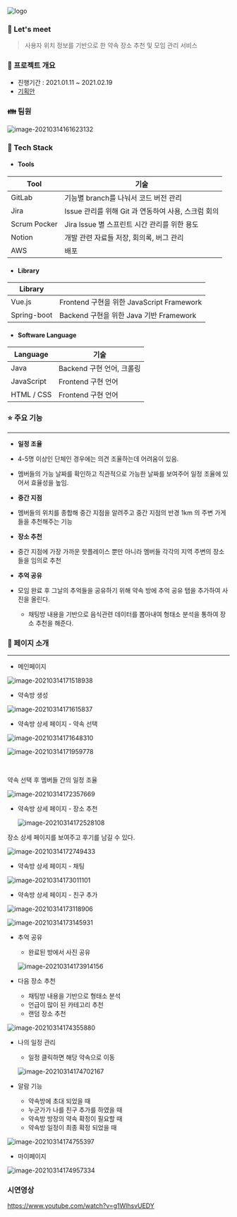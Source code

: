 ![logo](README.assets/logo.PNG)

### :memo: Let's meet
> 사용자 위치 정보를 기반으로 한 약속 장소 추천 및 모임 관리 서비스



### :date: 프로젝트 개요

- 진행기간 : 2021.01.11 ~ 2021.02.19
- [기획안 ](https://github.com/juyi212/Let-s-meet/blob/master/documentation/Lets_Meet_%EA%B8%B0%ED%9A%8D%EC%95%88.pdf)



### :family: 팀원 

![image-20210314161623132](README.assets/image-20210314161623132.png)



### :wrench: Tech Stack

- #### Tools

| Tool         | 기술                                                |
| ------------ | --------------------------------------------------- |
| GitLab       | 기능별 branch를 나눠서 코드 버전 관리               |
| Jira         | lssue 관리를 위해 Git 과 연동하여 사용, 스크럼 회의 |
| Scrum Pocker | Jira lssue 별 스프린트 시간 관리를 위한 용도        |
| Notion       | 개발 관련 자료들 저장, 회의록,  버그 관리           |
| AWS          | 배포                                                |

- #### Library

| Library     |                                           |
| ----------- | ----------------------------------------- |
| Vue.js      | Frontend 구현을 위한 JavaScript Framework |
| Spring-boot | Backend 구현을 위한 Java 기반 Framework   |

- #### Software Language

| Language   | 기술                      |
| ---------- | ------------------------- |
| Java       | Backend 구현 언어, 크롤링 |
| JavaScript | Frontend 구현 언어        |
| HTML / CSS | Frontend 구현 언어​​        |



### :star: 주요 기능

---------

- **일정 조율**
- 4-5명 이상인 단체인 경우에는 의견 조율하는데 어려움이 있음.
  
- 멤버들의 가능 날짜를 확인하고 직관적으로 가능한 날짜를 보여주어 일정 조율에 있어서 효율성을 높임.
  
- **중간 지점**
- 멤버들의 위치를 종합해 중간 지점을 알려주고 중간 지점의 반경 1km 의 주변 가게들을 추천해주는 기능
  
- **장소 추천**
- 중간 지점에 가장 가까운 핫플레이스 뿐만 아니라 멤버들 각각의 지역 주변의 장소들을 임의로 추천
  
- **추억 공유**
- 모임 완료 후 그날의 추억들을 공유하기 위해 약속 방에 추억 공유 탭을 추가하여 사진을 올린다.
  - 채팅방 내용을 기반으로 음식관련 데이터를 뽑아내여 형태소 분석을 통하여 장소 추천을 해준다.



### :eyes: ​페이지 소개

---------

- 메인페이지 

![image-20210314171518938](README.assets/image-20210314171518938.png)

- 약속방 생성

![image-20210314171615837](README.assets/image-20210314171615837.png)

- 약속방 상세 페이지 - 약속 선택 

![image-20210314171648310](README.assets/image-20210314171648310.png)

![image-20210314171959778](README.assets/image-20210314171959778.png)

​	

약속 선택 후 멤버들 간의 일정 조율  

![image-20210314172357669](README.assets/image-20210314172357669.png)



- 약속방 상세 페이지 - 장소 추천

  ![image-20210314172528108](README.assets/image-20210314172528108.png)



장소 상세 페이지를 보여주고 후기를 남길 수 있다.

![image-20210314172749433](README.assets/image-20210314172749433.png)



- 약속방 상세 페이지 - 채팅

![image-20210314173011101](README.assets/image-20210314173011101.png)



- 약속방 상세 페이지 - 친구 추가

![image-20210314173118906](README.assets/image-20210314173118906.png)

![image-20210314173145931](README.assets/image-20210314173145931.png)



- 추억 공유 

  - 완료된 방에서 사진 공유

    

  ![image-20210314173914156](README.assets/image-20210314173914156.png)

- 다음 장소 추천
  - 채팅방 내용을 기반으로 형태소 분석 
  - 언급이 많이 된 카테고리 추천
  - 랜덤 장소 추천

![image-20210314174355880](README.assets/image-20210314174355880.png)

- 나의 일정 관리

  - 일정 클릭하면 해당 약속으로 이동 

  ![image-20210314174702167](README.assets/image-20210314174702167.png)

- 알람 기능
  - 약속방에 초대 되었을 때
  - 누군가가 나를 친구 추가를 하였을 때
  - 약속방 방장의 약속 확정이 필요할 때
  - 약속방 일정이 최종 확정 되었을 때 

![image-20210314174755397](README.assets/image-20210314174755397.png)

- 마이페이지

![image-20210314174957334](README.assets/image-20210314174957334.png)





### 시연영상

https://www.youtube.com/watch?v=g1WlhsvUEDY